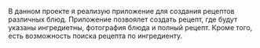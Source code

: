 В данном проекте я реализую приложение для создания рецептов различных блюд. Приложение позвоялет создать рецепт, где будут указаны ингредиетны, фотография блюда и полный рецепт.
Кроме того, есть возможность поиска рецепта по ингредиенту.
